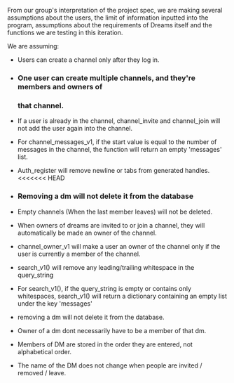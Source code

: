 From our group's interpretation of the project spec, we are making several 
assumptions about the users, the limit of information inputted into the program,
assumptions about the requirements of Dreams itself and the functions we are 
testing in this iteration.

We are assuming:
- Users can create a channel only after they log in.
- ### One user can create multiple channels, and they're members and owners of 
  ### that channel.
- If a user is already in the channel, channel_invite and channel_join will not 
  add the user
  again into the channel.
- For channel_messages_v1, if the start value is equal to the number of messages 
  in the channel, 
  the function will return an empty 'messages' list.
- Auth_register will remove newline or tabs from generated handles.
<<<<<<< HEAD
- ### Removing a dm will not delete it from the database
- Empty channels (When the last member leaves) will not be deleted.
- When owners of dreams are invited to or join a channel, they will 
  automatically be made an owner of the channel.
- channel_owner_v1 will make a user an owner of the channel only if the user is 
  currently a member of the channel.
- search_v1() will remove any leading/trailing whitespace in the query_string
- For search_v1(), if the query_string is empty or contains only whitespaces,
  search_v1() will return a dictionary containing an empty list under the key
  'messages'

- removing a dm will not delete it from the database.
- Owner of a dm dont necessarily have to be a member of that dm.
- Members of DM are stored in the order they are entered, not alphabetical order.
- The name of the DM does not change when people are invited / removed / leave. 

